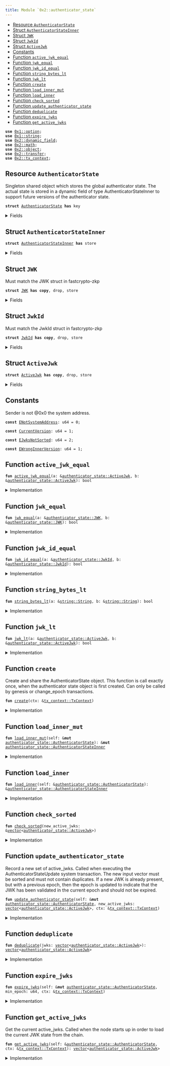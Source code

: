 ```yaml
---
title: Module `0x2::authenticator_state`
---
```




-  [Resource `AuthenticatorState`](#0x2_authenticator_state_AuthenticatorState)
-  [Struct `AuthenticatorStateInner`](#0x2_authenticator_state_AuthenticatorStateInner)
-  [Struct `JWK`](#0x2_authenticator_state_JWK)
-  [Struct `JwkId`](#0x2_authenticator_state_JwkId)
-  [Struct `ActiveJwk`](#0x2_authenticator_state_ActiveJwk)
-  [Constants](#@Constants_0)
-  [Function `active_jwk_equal`](#0x2_authenticator_state_active_jwk_equal)
-  [Function `jwk_equal`](#0x2_authenticator_state_jwk_equal)
-  [Function `jwk_id_equal`](#0x2_authenticator_state_jwk_id_equal)
-  [Function `string_bytes_lt`](#0x2_authenticator_state_string_bytes_lt)
-  [Function `jwk_lt`](#0x2_authenticator_state_jwk_lt)
-  [Function `create`](#0x2_authenticator_state_create)
-  [Function `load_inner_mut`](#0x2_authenticator_state_load_inner_mut)
-  [Function `load_inner`](#0x2_authenticator_state_load_inner)
-  [Function `check_sorted`](#0x2_authenticator_state_check_sorted)
-  [Function `update_authenticator_state`](#0x2_authenticator_state_update_authenticator_state)
-  [Function `deduplicate`](#0x2_authenticator_state_deduplicate)
-  [Function `expire_jwks`](#0x2_authenticator_state_expire_jwks)
-  [Function `get_active_jwks`](#0x2_authenticator_state_get_active_jwks)


<pre><code><b>use</b> <a href="../move-stdlib/option.md#0x1_option">0x1::option</a>;
<b>use</b> <a href="../move-stdlib/string.md#0x1_string">0x1::string</a>;
<b>use</b> <a href="../sui-framework/dynamic_field.md#0x2_dynamic_field">0x2::dynamic_field</a>;
<b>use</b> <a href="../sui-framework/math.md#0x2_math">0x2::math</a>;
<b>use</b> <a href="../sui-framework/object.md#0x2_object">0x2::object</a>;
<b>use</b> <a href="../sui-framework/transfer.md#0x2_transfer">0x2::transfer</a>;
<b>use</b> <a href="../sui-framework/tx_context.md#0x2_tx_context">0x2::tx_context</a>;
</code></pre>



<a name="0x2_authenticator_state_AuthenticatorState"></a>

## Resource `AuthenticatorState`

Singleton shared object which stores the global authenticator state.
The actual state is stored in a dynamic field of type AuthenticatorStateInner to support
future versions of the authenticator state.


<pre><code><b>struct</b> <a href="../sui-framework/authenticator_state.md#0x2_authenticator_state_AuthenticatorState">AuthenticatorState</a> <b>has</b> key
</code></pre>



<details>
<summary>Fields</summary>


<dl>
<dt>
<code>id: <a href="../sui-framework/object.md#0x2_object_UID">object::UID</a></code>
</dt>
<dd>

</dd>
<dt>
<code>version: u64</code>
</dt>
<dd>

</dd>
</dl>


</details>

<a name="0x2_authenticator_state_AuthenticatorStateInner"></a>

## Struct `AuthenticatorStateInner`



<pre><code><b>struct</b> <a href="../sui-framework/authenticator_state.md#0x2_authenticator_state_AuthenticatorStateInner">AuthenticatorStateInner</a> <b>has</b> store
</code></pre>



<details>
<summary>Fields</summary>


<dl>
<dt>
<code>version: u64</code>
</dt>
<dd>

</dd>
<dt>
<code>active_jwks: <a href="../move-stdlib/vector.md#0x1_vector">vector</a>&lt;<a href="../sui-framework/authenticator_state.md#0x2_authenticator_state_ActiveJwk">authenticator_state::ActiveJwk</a>&gt;</code>
</dt>
<dd>
 List of currently active JWKs.
</dd>
</dl>


</details>

<a name="0x2_authenticator_state_JWK"></a>

## Struct `JWK`

Must match the JWK struct in fastcrypto-zkp


<pre><code><b>struct</b> <a href="../sui-framework/authenticator_state.md#0x2_authenticator_state_JWK">JWK</a> <b>has</b> <b>copy</b>, drop, store
</code></pre>



<details>
<summary>Fields</summary>


<dl>
<dt>
<code>kty: <a href="../move-stdlib/string.md#0x1_string_String">string::String</a></code>
</dt>
<dd>

</dd>
<dt>
<code>e: <a href="../move-stdlib/string.md#0x1_string_String">string::String</a></code>
</dt>
<dd>

</dd>
<dt>
<code>n: <a href="../move-stdlib/string.md#0x1_string_String">string::String</a></code>
</dt>
<dd>

</dd>
<dt>
<code>alg: <a href="../move-stdlib/string.md#0x1_string_String">string::String</a></code>
</dt>
<dd>

</dd>
</dl>


</details>

<a name="0x2_authenticator_state_JwkId"></a>

## Struct `JwkId`

Must match the JwkId struct in fastcrypto-zkp


<pre><code><b>struct</b> <a href="../sui-framework/authenticator_state.md#0x2_authenticator_state_JwkId">JwkId</a> <b>has</b> <b>copy</b>, drop, store
</code></pre>



<details>
<summary>Fields</summary>


<dl>
<dt>
<code>iss: <a href="../move-stdlib/string.md#0x1_string_String">string::String</a></code>
</dt>
<dd>

</dd>
<dt>
<code>kid: <a href="../move-stdlib/string.md#0x1_string_String">string::String</a></code>
</dt>
<dd>

</dd>
</dl>


</details>

<a name="0x2_authenticator_state_ActiveJwk"></a>

## Struct `ActiveJwk`



<pre><code><b>struct</b> <a href="../sui-framework/authenticator_state.md#0x2_authenticator_state_ActiveJwk">ActiveJwk</a> <b>has</b> <b>copy</b>, drop, store
</code></pre>



<details>
<summary>Fields</summary>


<dl>
<dt>
<code>jwk_id: <a href="../sui-framework/authenticator_state.md#0x2_authenticator_state_JwkId">authenticator_state::JwkId</a></code>
</dt>
<dd>

</dd>
<dt>
<code>jwk: <a href="../sui-framework/authenticator_state.md#0x2_authenticator_state_JWK">authenticator_state::JWK</a></code>
</dt>
<dd>

</dd>
<dt>
<code>epoch: u64</code>
</dt>
<dd>

</dd>
</dl>


</details>

<a name="@Constants_0"></a>

## Constants


<a name="0x2_authenticator_state_ENotSystemAddress"></a>

Sender is not @0x0 the system address.


<pre><code><b>const</b> <a href="../sui-framework/authenticator_state.md#0x2_authenticator_state_ENotSystemAddress">ENotSystemAddress</a>: u64 = 0;
</code></pre>



<a name="0x2_authenticator_state_CurrentVersion"></a>



<pre><code><b>const</b> <a href="../sui-framework/authenticator_state.md#0x2_authenticator_state_CurrentVersion">CurrentVersion</a>: u64 = 1;
</code></pre>



<a name="0x2_authenticator_state_EJwksNotSorted"></a>



<pre><code><b>const</b> <a href="../sui-framework/authenticator_state.md#0x2_authenticator_state_EJwksNotSorted">EJwksNotSorted</a>: u64 = 2;
</code></pre>



<a name="0x2_authenticator_state_EWrongInnerVersion"></a>



<pre><code><b>const</b> <a href="../sui-framework/authenticator_state.md#0x2_authenticator_state_EWrongInnerVersion">EWrongInnerVersion</a>: u64 = 1;
</code></pre>



<a name="0x2_authenticator_state_active_jwk_equal"></a>

## Function `active_jwk_equal`



<pre><code><b>fun</b> <a href="../sui-framework/authenticator_state.md#0x2_authenticator_state_active_jwk_equal">active_jwk_equal</a>(a: &<a href="../sui-framework/authenticator_state.md#0x2_authenticator_state_ActiveJwk">authenticator_state::ActiveJwk</a>, b: &<a href="../sui-framework/authenticator_state.md#0x2_authenticator_state_ActiveJwk">authenticator_state::ActiveJwk</a>): bool
</code></pre>



<details>
<summary>Implementation</summary>


<pre><code><b>fun</b> <a href="../sui-framework/authenticator_state.md#0x2_authenticator_state_active_jwk_equal">active_jwk_equal</a>(a: &<a href="../sui-framework/authenticator_state.md#0x2_authenticator_state_ActiveJwk">ActiveJwk</a>, b: &<a href="../sui-framework/authenticator_state.md#0x2_authenticator_state_ActiveJwk">ActiveJwk</a>): bool {
    // note: epoch is ignored
    <a href="../sui-framework/authenticator_state.md#0x2_authenticator_state_jwk_equal">jwk_equal</a>(&a.jwk, &b.jwk) && <a href="../sui-framework/authenticator_state.md#0x2_authenticator_state_jwk_id_equal">jwk_id_equal</a>(&a.jwk_id, &b.jwk_id)
}
</code></pre>



</details>

<a name="0x2_authenticator_state_jwk_equal"></a>

## Function `jwk_equal`



<pre><code><b>fun</b> <a href="../sui-framework/authenticator_state.md#0x2_authenticator_state_jwk_equal">jwk_equal</a>(a: &<a href="../sui-framework/authenticator_state.md#0x2_authenticator_state_JWK">authenticator_state::JWK</a>, b: &<a href="../sui-framework/authenticator_state.md#0x2_authenticator_state_JWK">authenticator_state::JWK</a>): bool
</code></pre>



<details>
<summary>Implementation</summary>


<pre><code><b>fun</b> <a href="../sui-framework/authenticator_state.md#0x2_authenticator_state_jwk_equal">jwk_equal</a>(a: &<a href="../sui-framework/authenticator_state.md#0x2_authenticator_state_JWK">JWK</a>, b: &<a href="../sui-framework/authenticator_state.md#0x2_authenticator_state_JWK">JWK</a>): bool {
    (&a.kty == &b.kty) &&
       (&a.e == &b.e) &&
       (&a.n == &b.n) &&
       (&a.alg == &b.alg)
}
</code></pre>



</details>

<a name="0x2_authenticator_state_jwk_id_equal"></a>

## Function `jwk_id_equal`



<pre><code><b>fun</b> <a href="../sui-framework/authenticator_state.md#0x2_authenticator_state_jwk_id_equal">jwk_id_equal</a>(a: &<a href="../sui-framework/authenticator_state.md#0x2_authenticator_state_JwkId">authenticator_state::JwkId</a>, b: &<a href="../sui-framework/authenticator_state.md#0x2_authenticator_state_JwkId">authenticator_state::JwkId</a>): bool
</code></pre>



<details>
<summary>Implementation</summary>


<pre><code><b>fun</b> <a href="../sui-framework/authenticator_state.md#0x2_authenticator_state_jwk_id_equal">jwk_id_equal</a>(a: &<a href="../sui-framework/authenticator_state.md#0x2_authenticator_state_JwkId">JwkId</a>, b: &<a href="../sui-framework/authenticator_state.md#0x2_authenticator_state_JwkId">JwkId</a>): bool {
    (&a.iss == &b.iss) && (&a.kid == &b.kid)
}
</code></pre>



</details>

<a name="0x2_authenticator_state_string_bytes_lt"></a>

## Function `string_bytes_lt`



<pre><code><b>fun</b> <a href="../sui-framework/authenticator_state.md#0x2_authenticator_state_string_bytes_lt">string_bytes_lt</a>(a: &<a href="../move-stdlib/string.md#0x1_string_String">string::String</a>, b: &<a href="../move-stdlib/string.md#0x1_string_String">string::String</a>): bool
</code></pre>



<details>
<summary>Implementation</summary>


<pre><code><b>fun</b> <a href="../sui-framework/authenticator_state.md#0x2_authenticator_state_string_bytes_lt">string_bytes_lt</a>(a: &String, b: &String): bool {
    <b>let</b> a_bytes = a.bytes();
    <b>let</b> b_bytes = b.bytes();

    <b>if</b> (a_bytes.length() &lt; b_bytes.length()) {
        <b>true</b>
    } <b>else</b> <b>if</b> (a_bytes.length() &gt; b_bytes.length()) {
        <b>false</b>
    } <b>else</b> {
        <b>let</b> <b>mut</b> i = 0;
        <b>while</b> (i &lt; a_bytes.length()) {
            <b>let</b> a_byte = a_bytes[i];
            <b>let</b> b_byte = b_bytes[i];
            <b>if</b> (a_byte &lt; b_byte) {
                <b>return</b> <b>true</b>
            } <b>else</b> <b>if</b> (a_byte &gt; b_byte) {
                <b>return</b> <b>false</b>
            };
            i = i + 1;
        };
        // all bytes are equal
        <b>false</b>
    }
}
</code></pre>



</details>

<a name="0x2_authenticator_state_jwk_lt"></a>

## Function `jwk_lt`



<pre><code><b>fun</b> <a href="../sui-framework/authenticator_state.md#0x2_authenticator_state_jwk_lt">jwk_lt</a>(a: &<a href="../sui-framework/authenticator_state.md#0x2_authenticator_state_ActiveJwk">authenticator_state::ActiveJwk</a>, b: &<a href="../sui-framework/authenticator_state.md#0x2_authenticator_state_ActiveJwk">authenticator_state::ActiveJwk</a>): bool
</code></pre>



<details>
<summary>Implementation</summary>


<pre><code><b>fun</b> <a href="../sui-framework/authenticator_state.md#0x2_authenticator_state_jwk_lt">jwk_lt</a>(a: &<a href="../sui-framework/authenticator_state.md#0x2_authenticator_state_ActiveJwk">ActiveJwk</a>, b: &<a href="../sui-framework/authenticator_state.md#0x2_authenticator_state_ActiveJwk">ActiveJwk</a>): bool {
    // note: epoch is ignored
    <b>if</b> (&a.jwk_id.iss != &b.jwk_id.iss) {
        <b>return</b> <a href="../sui-framework/authenticator_state.md#0x2_authenticator_state_string_bytes_lt">string_bytes_lt</a>(&a.jwk_id.iss, &b.jwk_id.iss)
    };
    <b>if</b> (&a.jwk_id.kid != &b.jwk_id.kid) {
        <b>return</b> <a href="../sui-framework/authenticator_state.md#0x2_authenticator_state_string_bytes_lt">string_bytes_lt</a>(&a.jwk_id.kid, &b.jwk_id.kid)
    };
    <b>if</b> (&a.jwk.kty != &b.jwk.kty) {
        <b>return</b> <a href="../sui-framework/authenticator_state.md#0x2_authenticator_state_string_bytes_lt">string_bytes_lt</a>(&a.jwk.kty, &b.jwk.kty)
    };
    <b>if</b> (&a.jwk.e != &b.jwk.e) {
        <b>return</b> <a href="../sui-framework/authenticator_state.md#0x2_authenticator_state_string_bytes_lt">string_bytes_lt</a>(&a.jwk.e, &b.jwk.e)
    };
    <b>if</b> (&a.jwk.n != &b.jwk.n) {
        <b>return</b> <a href="../sui-framework/authenticator_state.md#0x2_authenticator_state_string_bytes_lt">string_bytes_lt</a>(&a.jwk.n, &b.jwk.n)
    };
    <a href="../sui-framework/authenticator_state.md#0x2_authenticator_state_string_bytes_lt">string_bytes_lt</a>(&a.jwk.alg, &b.jwk.alg)
}
</code></pre>



</details>

<a name="0x2_authenticator_state_create"></a>

## Function `create`

Create and share the AuthenticatorState object. This function is call exactly once, when
the authenticator state object is first created.
Can only be called by genesis or change_epoch transactions.


<pre><code><b>fun</b> <a href="../sui-framework/authenticator_state.md#0x2_authenticator_state_create">create</a>(ctx: &<a href="../sui-framework/tx_context.md#0x2_tx_context_TxContext">tx_context::TxContext</a>)
</code></pre>



<details>
<summary>Implementation</summary>


<pre><code><b>fun</b> <a href="../sui-framework/authenticator_state.md#0x2_authenticator_state_create">create</a>(ctx: &TxContext) {
    <b>assert</b>!(ctx.sender() == @0x0, <a href="../sui-framework/authenticator_state.md#0x2_authenticator_state_ENotSystemAddress">ENotSystemAddress</a>);

    <b>let</b> version = <a href="../sui-framework/authenticator_state.md#0x2_authenticator_state_CurrentVersion">CurrentVersion</a>;

    <b>let</b> inner = <a href="../sui-framework/authenticator_state.md#0x2_authenticator_state_AuthenticatorStateInner">AuthenticatorStateInner</a> {
        version,
        active_jwks: <a href="../move-stdlib/vector.md#0x1_vector">vector</a>[],
    };

    <b>let</b> <b>mut</b> self = <a href="../sui-framework/authenticator_state.md#0x2_authenticator_state_AuthenticatorState">AuthenticatorState</a> {
        id: <a href="../sui-framework/object.md#0x2_object_authenticator_state">object::authenticator_state</a>(),
        version,
    };

    <a href="../sui-framework/dynamic_field.md#0x2_dynamic_field_add">dynamic_field::add</a>(&<b>mut</b> self.id, version, inner);
    <a href="../sui-framework/transfer.md#0x2_transfer_share_object">transfer::share_object</a>(self);
}
</code></pre>



</details>

<a name="0x2_authenticator_state_load_inner_mut"></a>

## Function `load_inner_mut`



<pre><code><b>fun</b> <a href="../sui-framework/authenticator_state.md#0x2_authenticator_state_load_inner_mut">load_inner_mut</a>(self: &<b>mut</b> <a href="../sui-framework/authenticator_state.md#0x2_authenticator_state_AuthenticatorState">authenticator_state::AuthenticatorState</a>): &<b>mut</b> <a href="../sui-framework/authenticator_state.md#0x2_authenticator_state_AuthenticatorStateInner">authenticator_state::AuthenticatorStateInner</a>
</code></pre>



<details>
<summary>Implementation</summary>


<pre><code><b>fun</b> <a href="../sui-framework/authenticator_state.md#0x2_authenticator_state_load_inner_mut">load_inner_mut</a>(
    self: &<b>mut</b> <a href="../sui-framework/authenticator_state.md#0x2_authenticator_state_AuthenticatorState">AuthenticatorState</a>,
): &<b>mut</b> <a href="../sui-framework/authenticator_state.md#0x2_authenticator_state_AuthenticatorStateInner">AuthenticatorStateInner</a> {
    <b>let</b> version = self.version;

    // replace this <b>with</b> a lazy <b>update</b> function when we add a new version of the inner <a href="../sui-framework/object.md#0x2_object">object</a>.
    <b>assert</b>!(version == <a href="../sui-framework/authenticator_state.md#0x2_authenticator_state_CurrentVersion">CurrentVersion</a>, <a href="../sui-framework/authenticator_state.md#0x2_authenticator_state_EWrongInnerVersion">EWrongInnerVersion</a>);

    <b>let</b> inner: &<b>mut</b> <a href="../sui-framework/authenticator_state.md#0x2_authenticator_state_AuthenticatorStateInner">AuthenticatorStateInner</a> = <a href="../sui-framework/dynamic_field.md#0x2_dynamic_field_borrow_mut">dynamic_field::borrow_mut</a>(&<b>mut</b> self.id, self.version);

    <b>assert</b>!(inner.version == version, <a href="../sui-framework/authenticator_state.md#0x2_authenticator_state_EWrongInnerVersion">EWrongInnerVersion</a>);
    inner
}
</code></pre>



</details>

<a name="0x2_authenticator_state_load_inner"></a>

## Function `load_inner`



<pre><code><b>fun</b> <a href="../sui-framework/authenticator_state.md#0x2_authenticator_state_load_inner">load_inner</a>(self: &<a href="../sui-framework/authenticator_state.md#0x2_authenticator_state_AuthenticatorState">authenticator_state::AuthenticatorState</a>): &<a href="../sui-framework/authenticator_state.md#0x2_authenticator_state_AuthenticatorStateInner">authenticator_state::AuthenticatorStateInner</a>
</code></pre>



<details>
<summary>Implementation</summary>


<pre><code><b>fun</b> <a href="../sui-framework/authenticator_state.md#0x2_authenticator_state_load_inner">load_inner</a>(
    self: &<a href="../sui-framework/authenticator_state.md#0x2_authenticator_state_AuthenticatorState">AuthenticatorState</a>,
): &<a href="../sui-framework/authenticator_state.md#0x2_authenticator_state_AuthenticatorStateInner">AuthenticatorStateInner</a> {
    <b>let</b> version = self.version;

    // replace this <b>with</b> a lazy <b>update</b> function when we add a new version of the inner <a href="../sui-framework/object.md#0x2_object">object</a>.
    <b>assert</b>!(version == <a href="../sui-framework/authenticator_state.md#0x2_authenticator_state_CurrentVersion">CurrentVersion</a>, <a href="../sui-framework/authenticator_state.md#0x2_authenticator_state_EWrongInnerVersion">EWrongInnerVersion</a>);

    <b>let</b> inner: &<a href="../sui-framework/authenticator_state.md#0x2_authenticator_state_AuthenticatorStateInner">AuthenticatorStateInner</a> = <a href="../sui-framework/dynamic_field.md#0x2_dynamic_field_borrow">dynamic_field::borrow</a>(&self.id, self.version);

    <b>assert</b>!(inner.version == version, <a href="../sui-framework/authenticator_state.md#0x2_authenticator_state_EWrongInnerVersion">EWrongInnerVersion</a>);
    inner
}
</code></pre>



</details>

<a name="0x2_authenticator_state_check_sorted"></a>

## Function `check_sorted`



<pre><code><b>fun</b> <a href="../sui-framework/authenticator_state.md#0x2_authenticator_state_check_sorted">check_sorted</a>(new_active_jwks: &<a href="../move-stdlib/vector.md#0x1_vector">vector</a>&lt;<a href="../sui-framework/authenticator_state.md#0x2_authenticator_state_ActiveJwk">authenticator_state::ActiveJwk</a>&gt;)
</code></pre>



<details>
<summary>Implementation</summary>


<pre><code><b>fun</b> <a href="../sui-framework/authenticator_state.md#0x2_authenticator_state_check_sorted">check_sorted</a>(new_active_jwks: &<a href="../move-stdlib/vector.md#0x1_vector">vector</a>&lt;<a href="../sui-framework/authenticator_state.md#0x2_authenticator_state_ActiveJwk">ActiveJwk</a>&gt;) {
    <b>let</b> <b>mut</b> i = 0;
    <b>while</b> (i &lt; new_active_jwks.length() - 1) {
        <b>let</b> a = &new_active_jwks[i];
        <b>let</b> b = &new_active_jwks[i + 1];
        <b>assert</b>!(<a href="../sui-framework/authenticator_state.md#0x2_authenticator_state_jwk_lt">jwk_lt</a>(a, b), <a href="../sui-framework/authenticator_state.md#0x2_authenticator_state_EJwksNotSorted">EJwksNotSorted</a>);
        i = i + 1;
    };
}
</code></pre>



</details>

<a name="0x2_authenticator_state_update_authenticator_state"></a>

## Function `update_authenticator_state`

Record a new set of active_jwks. Called when executing the AuthenticatorStateUpdate system
transaction. The new input vector must be sorted and must not contain duplicates.
If a new JWK is already present, but with a previous epoch, then the epoch is updated to
indicate that the JWK has been validated in the current epoch and should not be expired.


<pre><code><b>fun</b> <a href="../sui-framework/authenticator_state.md#0x2_authenticator_state_update_authenticator_state">update_authenticator_state</a>(self: &<b>mut</b> <a href="../sui-framework/authenticator_state.md#0x2_authenticator_state_AuthenticatorState">authenticator_state::AuthenticatorState</a>, new_active_jwks: <a href="../move-stdlib/vector.md#0x1_vector">vector</a>&lt;<a href="../sui-framework/authenticator_state.md#0x2_authenticator_state_ActiveJwk">authenticator_state::ActiveJwk</a>&gt;, ctx: &<a href="../sui-framework/tx_context.md#0x2_tx_context_TxContext">tx_context::TxContext</a>)
</code></pre>



<details>
<summary>Implementation</summary>


<pre><code><b>fun</b> <a href="../sui-framework/authenticator_state.md#0x2_authenticator_state_update_authenticator_state">update_authenticator_state</a>(
    self: &<b>mut</b> <a href="../sui-framework/authenticator_state.md#0x2_authenticator_state_AuthenticatorState">AuthenticatorState</a>,
    new_active_jwks: <a href="../move-stdlib/vector.md#0x1_vector">vector</a>&lt;<a href="../sui-framework/authenticator_state.md#0x2_authenticator_state_ActiveJwk">ActiveJwk</a>&gt;,
    ctx: &TxContext,
) {
    // Validator will make a special system call <b>with</b> sender set <b>as</b> 0x0.
    <b>assert</b>!(ctx.sender() == @0x0, <a href="../sui-framework/authenticator_state.md#0x2_authenticator_state_ENotSystemAddress">ENotSystemAddress</a>);

    <a href="../sui-framework/authenticator_state.md#0x2_authenticator_state_check_sorted">check_sorted</a>(&new_active_jwks);
    <b>let</b> new_active_jwks = <a href="../sui-framework/authenticator_state.md#0x2_authenticator_state_deduplicate">deduplicate</a>(new_active_jwks);

    <b>let</b> inner = self.<a href="../sui-framework/authenticator_state.md#0x2_authenticator_state_load_inner_mut">load_inner_mut</a>();

    <b>let</b> <b>mut</b> res = <a href="../move-stdlib/vector.md#0x1_vector">vector</a>[];
    <b>let</b> <b>mut</b> i = 0;
    <b>let</b> <b>mut</b> j = 0;
    <b>let</b> active_jwks_len = inner.active_jwks.length();
    <b>let</b> new_active_jwks_len = new_active_jwks.length();

    <b>while</b> (i &lt; active_jwks_len && j &lt; new_active_jwks_len) {
        <b>let</b> old_jwk = &inner.active_jwks[i];
        <b>let</b> new_jwk = &new_active_jwks[j];

        // when they are equal, push only one, but <b>use</b> the max epoch of the two
        <b>if</b> (<a href="../sui-framework/authenticator_state.md#0x2_authenticator_state_active_jwk_equal">active_jwk_equal</a>(old_jwk, new_jwk)) {
            <b>let</b> <b>mut</b> jwk = *old_jwk;
            jwk.epoch = <a href="../sui-framework/math.md#0x2_math_max">math::max</a>(old_jwk.epoch, new_jwk.epoch);
            res.push_back(jwk);
            i = i + 1;
            j = j + 1;
        } <b>else</b> <b>if</b> (<a href="../sui-framework/authenticator_state.md#0x2_authenticator_state_jwk_id_equal">jwk_id_equal</a>(&old_jwk.jwk_id, &new_jwk.jwk_id)) {
            // <b>if</b> only jwk_id is equal, then the key <b>has</b> changed. Providers should not send
            // JWKs like this, but <b>if</b> they do, we must ignore the new <a href="../sui-framework/authenticator_state.md#0x2_authenticator_state_JWK">JWK</a> <b>to</b> avoid having a
            // liveness / forking issues
            res.push_back(*old_jwk);
            i = i + 1;
            j = j + 1;
        } <b>else</b> <b>if</b> (<a href="../sui-framework/authenticator_state.md#0x2_authenticator_state_jwk_lt">jwk_lt</a>(old_jwk, new_jwk)) {
            res.push_back(*old_jwk);
            i = i + 1;
        } <b>else</b> {
            res.push_back(*new_jwk);
            j = j + 1;
        }
    };

    <b>while</b> (i &lt; active_jwks_len) {
        res.push_back(inner.active_jwks[i]);
        i = i + 1;
    };
    <b>while</b> (j &lt; new_active_jwks_len) {
        res.push_back(new_active_jwks[j]);
        j = j + 1;
    };

    inner.active_jwks = res;
}
</code></pre>



</details>

<a name="0x2_authenticator_state_deduplicate"></a>

## Function `deduplicate`



<pre><code><b>fun</b> <a href="../sui-framework/authenticator_state.md#0x2_authenticator_state_deduplicate">deduplicate</a>(jwks: <a href="../move-stdlib/vector.md#0x1_vector">vector</a>&lt;<a href="../sui-framework/authenticator_state.md#0x2_authenticator_state_ActiveJwk">authenticator_state::ActiveJwk</a>&gt;): <a href="../move-stdlib/vector.md#0x1_vector">vector</a>&lt;<a href="../sui-framework/authenticator_state.md#0x2_authenticator_state_ActiveJwk">authenticator_state::ActiveJwk</a>&gt;
</code></pre>



<details>
<summary>Implementation</summary>


<pre><code><b>fun</b> <a href="../sui-framework/authenticator_state.md#0x2_authenticator_state_deduplicate">deduplicate</a>(jwks: <a href="../move-stdlib/vector.md#0x1_vector">vector</a>&lt;<a href="../sui-framework/authenticator_state.md#0x2_authenticator_state_ActiveJwk">ActiveJwk</a>&gt;): <a href="../move-stdlib/vector.md#0x1_vector">vector</a>&lt;<a href="../sui-framework/authenticator_state.md#0x2_authenticator_state_ActiveJwk">ActiveJwk</a>&gt; {
    <b>let</b> <b>mut</b> res = <a href="../move-stdlib/vector.md#0x1_vector">vector</a>[];
    <b>let</b> <b>mut</b> i = 0;
    <b>let</b> <b>mut</b> prev: Option&lt;<a href="../sui-framework/authenticator_state.md#0x2_authenticator_state_JwkId">JwkId</a>&gt; = <a href="../move-stdlib/option.md#0x1_option_none">option::none</a>();
    <b>while</b> (i &lt; jwks.length()) {
        <b>let</b> jwk = &jwks[i];
        <b>if</b> (prev.is_none()) {
            prev.fill(jwk.jwk_id);
        } <b>else</b> <b>if</b> (<a href="../sui-framework/authenticator_state.md#0x2_authenticator_state_jwk_id_equal">jwk_id_equal</a>(prev.borrow(), &jwk.jwk_id)) {
            // skip duplicate jwks in input
            i = i + 1;
            <b>continue</b>
        } <b>else</b> {
            *prev.borrow_mut() = jwk.jwk_id;
        };
        res.push_back(*jwk);
        i = i + 1;
    };
    res
}
</code></pre>



</details>

<a name="0x2_authenticator_state_expire_jwks"></a>

## Function `expire_jwks`



<pre><code><b>fun</b> <a href="../sui-framework/authenticator_state.md#0x2_authenticator_state_expire_jwks">expire_jwks</a>(self: &<b>mut</b> <a href="../sui-framework/authenticator_state.md#0x2_authenticator_state_AuthenticatorState">authenticator_state::AuthenticatorState</a>, min_epoch: u64, ctx: &<a href="../sui-framework/tx_context.md#0x2_tx_context_TxContext">tx_context::TxContext</a>)
</code></pre>



<details>
<summary>Implementation</summary>


<pre><code><b>fun</b> <a href="../sui-framework/authenticator_state.md#0x2_authenticator_state_expire_jwks">expire_jwks</a>(
    self: &<b>mut</b> <a href="../sui-framework/authenticator_state.md#0x2_authenticator_state_AuthenticatorState">AuthenticatorState</a>,
    // any jwk below this epoch is not retained
    min_epoch: u64,
    ctx: &TxContext) {
    // This will only be called by sui_system::advance_epoch
    <b>assert</b>!(ctx.sender() == @0x0, <a href="../sui-framework/authenticator_state.md#0x2_authenticator_state_ENotSystemAddress">ENotSystemAddress</a>);

    <b>let</b> inner = <a href="../sui-framework/authenticator_state.md#0x2_authenticator_state_load_inner_mut">load_inner_mut</a>(self);

    <b>let</b> len = inner.active_jwks.length();

    // first we count how many jwks from each issuer are above the min_epoch
    // and store the counts in a <a href="../move-stdlib/vector.md#0x1_vector">vector</a> that parallels the (sorted) active_jwks <a href="../move-stdlib/vector.md#0x1_vector">vector</a>
    <b>let</b> <b>mut</b> issuer_max_epochs = <a href="../move-stdlib/vector.md#0x1_vector">vector</a>[];
    <b>let</b> <b>mut</b> i = 0;
    <b>let</b> <b>mut</b> prev_issuer: Option&lt;String&gt; = <a href="../move-stdlib/option.md#0x1_option_none">option::none</a>();

    <b>while</b> (i &lt; len) {
        <b>let</b> cur = &inner.active_jwks[i];
        <b>let</b> cur_iss = &cur.jwk_id.iss;
        <b>if</b> (prev_issuer.is_none()) {
            prev_issuer.fill(*cur_iss);
            issuer_max_epochs.push_back(cur.epoch);
        } <b>else</b> {
            <b>if</b> (cur_iss == prev_issuer.borrow()) {
                <b>let</b> back = issuer_max_epochs.length() - 1;
                <b>let</b> prev_max_epoch = &<b>mut</b> issuer_max_epochs[back];
                *prev_max_epoch = <a href="../sui-framework/math.md#0x2_math_max">math::max</a>(*prev_max_epoch, cur.epoch);
            } <b>else</b> {
                *prev_issuer.borrow_mut() = *cur_iss;
                issuer_max_epochs.push_back(cur.epoch);
            }
        };
        i = i + 1;
    };

    // Now, filter out any JWKs that are below the min_epoch, unless that issuer <b>has</b> no
    // JWKs &gt;= the min_epoch, in which case we keep all of them.
    <b>let</b> <b>mut</b> new_active_jwks: <a href="../move-stdlib/vector.md#0x1_vector">vector</a>&lt;<a href="../sui-framework/authenticator_state.md#0x2_authenticator_state_ActiveJwk">ActiveJwk</a>&gt; = <a href="../move-stdlib/vector.md#0x1_vector">vector</a>[];
    <b>let</b> <b>mut</b> prev_issuer: Option&lt;String&gt; = <a href="../move-stdlib/option.md#0x1_option_none">option::none</a>();
    <b>let</b> <b>mut</b> i = 0;
    <b>let</b> <b>mut</b> j = 0;
    <b>while</b> (i &lt; len) {
        <b>let</b> jwk = &inner.active_jwks[i];
        <b>let</b> cur_iss = &jwk.jwk_id.iss;

        <b>if</b> (prev_issuer.is_none()) {
            prev_issuer.fill(*cur_iss);
        } <b>else</b> <b>if</b> (cur_iss != prev_issuer.borrow()) {
            *prev_issuer.borrow_mut() = *cur_iss;
            j = j + 1;
        };

        <b>let</b> max_epoch_for_iss = &issuer_max_epochs[j];

        // TODO: <b>if</b> the iss for this jwk <b>has</b> *no* jwks that meet the minimum epoch,
        // then expire nothing.
        <b>if</b> (*max_epoch_for_iss &lt; min_epoch || jwk.epoch &gt;= min_epoch) {
            new_active_jwks.push_back(*jwk);
        };
        i = i + 1;
    };
    inner.active_jwks = new_active_jwks;
}
</code></pre>



</details>

<a name="0x2_authenticator_state_get_active_jwks"></a>

## Function `get_active_jwks`

Get the current active_jwks. Called when the node starts up in order to load the current
JWK state from the chain.


<pre><code><b>fun</b> <a href="../sui-framework/authenticator_state.md#0x2_authenticator_state_get_active_jwks">get_active_jwks</a>(self: &<a href="../sui-framework/authenticator_state.md#0x2_authenticator_state_AuthenticatorState">authenticator_state::AuthenticatorState</a>, ctx: &<a href="../sui-framework/tx_context.md#0x2_tx_context_TxContext">tx_context::TxContext</a>): <a href="../move-stdlib/vector.md#0x1_vector">vector</a>&lt;<a href="../sui-framework/authenticator_state.md#0x2_authenticator_state_ActiveJwk">authenticator_state::ActiveJwk</a>&gt;
</code></pre>



<details>
<summary>Implementation</summary>


<pre><code><b>fun</b> <a href="../sui-framework/authenticator_state.md#0x2_authenticator_state_get_active_jwks">get_active_jwks</a>(
    self: &<a href="../sui-framework/authenticator_state.md#0x2_authenticator_state_AuthenticatorState">AuthenticatorState</a>,
    ctx: &TxContext,
): <a href="../move-stdlib/vector.md#0x1_vector">vector</a>&lt;<a href="../sui-framework/authenticator_state.md#0x2_authenticator_state_ActiveJwk">ActiveJwk</a>&gt; {
    <b>assert</b>!(ctx.sender() == @0x0, <a href="../sui-framework/authenticator_state.md#0x2_authenticator_state_ENotSystemAddress">ENotSystemAddress</a>);
    self.<a href="../sui-framework/authenticator_state.md#0x2_authenticator_state_load_inner">load_inner</a>().active_jwks
}
</code></pre>



</details>
